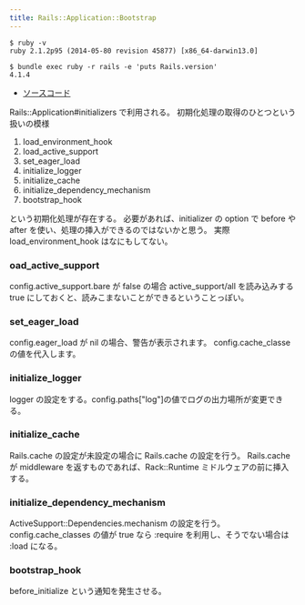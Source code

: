 ```yaml
---
title: Rails::Application::Bootstrap
---
```


```
$ ruby -v
ruby 2.1.2p95 (2014-05-80 revision 45877) [x86_64-darwin13.0]
```

```
$ bundle exec ruby -r rails -e 'puts Rails.version'
4.1.4
```

* [ソースコード](https://github.com/rails/rails/blob/v4.1.2/railties/lib/rails/application/bootstrap.rb)

Rails::Application#initializers で利用される。
初期化処理の取得のひとつという扱いの模様

1. load_environment_hook
1. load_active_support
1. set_eager_load
1. initialize_logger
1. initialize_cache
1. initialize_dependency_mechanism
1. bootstrap_hook

という初期化処理が存在する。
必要があれば、initializer の option で before や after を使い、処理の挿入ができるのではないかと思う。
実際 load_environment_hook はなにもしてない。

### oad_active_support

config.active_support.bare が false の場合 active_support/all を読み込みする
true にしておくと、読みこまないことができるということっぽい。

### set_eager_load

config.eager_load が nil の場合、警告が表示されます。
config.cache_classe の値を代入します。

### initialize_logger

logger の設定をする。config.paths["log"]の値でログの出力場所が変更できる。


### initialize_cache

Rails.cache の設定が未設定の場合に Rails.cache の設定を行う。
Rails.cache が middleware を返すものであれば、Rack::Runtime ミドルウェアの前に挿入する。

### initialize_dependency_mechanism

ActiveSupport::Dependencies.mechanism の設定を行う。
config.cache_classes の値が true なら :require を利用し、そうでない場合は :load になる。

### bootstrap_hook

before_initialize という通知を発生させる。
